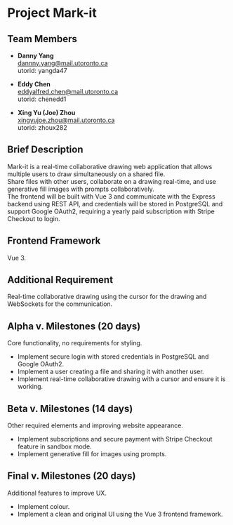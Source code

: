 # **Project Mark-it**  

## **Team Members**  
- **Danny Yang**  
  dannny.yang@mail.utoronto.ca  
  utorid: yangda47  

- **Eddy Chen**  
  eddyalfred.chen@mail.utoronto.ca  
  utorid: chenedd1  

- **Xing Yu (Joe) Zhou**  
  xingyujoe.zhou@mail.utoronto.ca  
  utorid: zhoux282

## **Brief Description**  
Mark-it is a real-time collaborative drawing web application that allows multiple users to draw simultaneously on a shared file.  
Share files with other users, collaborate on a drawing real-time, and use generative fill images with prompts collaboratively.  
The frontend will be built with Vue 3 and communicate with the Express backend using REST API, and credentials will be stored in PostgreSQL and support Google OAuth2, requiring a yearly paid subscription with Stripe Checkout to login.

## **Frontend Framework**  
Vue 3.

## **Additional Requirement**  
Real-time collaborative drawing using the cursor for the drawing and WebSockets for the communication.

## **Alpha v. Milestones (20 days)**  
Core functionality, no requirements for styling.
- Implement secure login with stored credentials in PostgreSQL and Google OAuth2.
- Implement a user creating a file and sharing it with another user.
- Implement real-time collaborative drawing with a cursor and ensure it is working.

## **Beta v. Milestones (14 days)**  
Other required elements and improving website appearance.
- Implement subscriptions and secure payment with Stripe Checkout feature in sandbox mode.  
- Implement generative fill for images using prompts.

## **Final v. Milestones (20 days)**  
Additional features to improve UX.
- Implement colour.
- Implement a clean and original UI using the Vue 3 frontend framework.  

